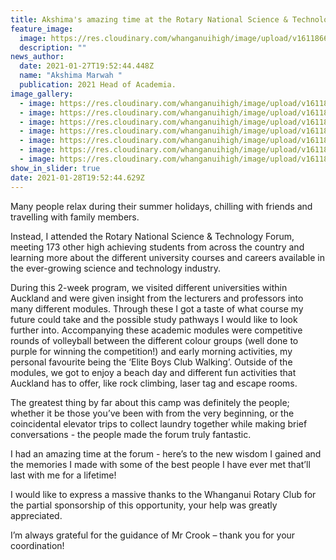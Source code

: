 ```yaml
---
title: Akshima's amazing time at the Rotary National Science & Technology Forum
feature_image:
  image: https://res.cloudinary.com/whanganuihigh/image/upload/v1611866492/News/Akshima_Marwah_1.jpg
  description: ""
news_author:
  date: 2021-01-27T19:52:44.448Z
  name: "Akshima Marwah "
  publication: 2021 Head of Academia.
image_gallery:
  - image: https://res.cloudinary.com/whanganuihigh/image/upload/v1611866351/News/Akshima_Marwah_4.jpg
  - image: https://res.cloudinary.com/whanganuihigh/image/upload/v1611866655/News/Akshima_Marwah_8.jpg
  - image: https://res.cloudinary.com/whanganuihigh/image/upload/v1611866567/News/Akshima_Marwah_5.jpg
  - image: https://res.cloudinary.com/whanganuihigh/image/upload/v1611866635/News/Akshima_Marwah_7.jpg
  - image: https://res.cloudinary.com/whanganuihigh/image/upload/v1611866613/News/Akshima_Marwah_6.jpg
  - image: https://res.cloudinary.com/whanganuihigh/image/upload/v1611866521/News/Akshima_Marwah_2.jpg
  - image: https://res.cloudinary.com/whanganuihigh/image/upload/v1611866542/News/Akshima_Marwah_3.jpg
show_in_slider: true
date: 2021-01-28T19:52:44.629Z
---
```

Many people relax during their summer holidays, chilling with friends and travelling with family members. 

Instead, I attended the Rotary National Science & Technology Forum, meeting 173 other high achieving students from across the country and learning more about the different university courses and careers available in the ever-growing science and technology industry. 

During this 2-week program, we visited different universities within Auckland and were given insight from the lecturers and professors into many different modules. Through these I got a taste of what course my future could take and the possible study pathways I would like to look further into. Accompanying these academic modules were competitive rounds of volleyball between the different colour groups (well done to purple for winning the competition!) and early morning activities, my personal favourite being the ‘Elite Boys Club Walking’. Outside of the modules, we got to enjoy a beach day and different fun activities that Auckland has to offer, like rock climbing, laser tag and escape rooms. 

The greatest thing by far about this camp was definitely the people; whether it be those you’ve been with from the very beginning, or the coincidental elevator trips to collect laundry together while making brief conversations - the people made the forum truly fantastic. 

I had an amazing time at the forum - here’s to the new wisdom I gained and the memories I made with some of the best people I have ever met that’ll last with me for a lifetime! 

I would like to express a massive thanks to the Whanganui Rotary Club for the partial sponsorship of this opportunity, your help was greatly appreciated. 

I’m always grateful for the guidance of Mr Crook – thank you for your coordination!